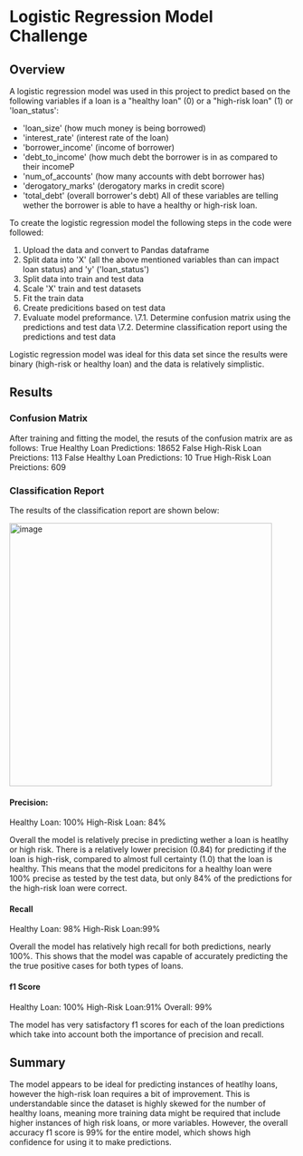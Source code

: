 # Logistic Regression Model Challenge


## Overview 
A logistic regression model was used in this project to predict based on the following variables if a loan is a "healthy loan" (0) or a "high-risk loan" (1) or 'loan_status':
 - 'loan_size' (how much money is being borrowed)
 - 'interest_rate' (interest rate of the loan)
 - 'borrower_income' (income of borrower)
 - 'debt_to_income' (how much debt the borrower is in as compared to their incomeP
 - 'num_of_accounts' (how many accounts with debt borrower has)
 - 'derogatory_marks' (derogatory marks in credit score)
 - 'total_debt' (overall borrower's debt)
All of these variables are telling wether the borrower is able to have a healthy or high-risk loan.

To create the logistic regression model the following steps in the code were followed:
1. Upload the data and convert to Pandas dataframe
2. Split data into 'X' (all the above mentioned variables than can impact loan status) and 'y' ('loan_status')
3. Split data into train and test data
4. Scale 'X' train and test datasets
5. Fit the train data
6. Create predicitions based on test data
7. Evaluate model preformance.
   \7.1. Determine confusion matrix using the predictions and test data
   \7.2. Determine classification report using the predictions and test data

Logistic regression model was ideal for this data set since the results were binary (high-risk or healthy loan) and the data is relatively simplistic.

## Results

### Confusion Matrix
After training and fitting the model, the resuts of the confusion matrix are as follows:
True Healthy Loan Predictions: 18652
False High-Risk Loan Preictions: 113
False Healthy Loan Predictions: 10
True High-Risk Loan Preictions: 609

### Classification Report
The results of the classification report are shown below:

<img width="464" alt="image" src="https://github.com/luisherranv/credit-risk-classification/assets/150373234/c730f74b-d9ed-4aed-9cfa-8e60265942c0">

#### Precision:
Healthy Loan: 100%
High-Risk Loan: 84%

Overall the model is relatively precise in predicting wether a loan is heatlhy or high risk. There is a relatively lower precision (0.84) for predicting if the loan is high-risk, compared to almost full certainty (1.0) that the loan is healthy. This means that the model predicitons for a healthy loan were 100% precise as tested by the test data, but only 84% of the predictions for the high-risk loan were correct. 

#### Recall
Healthy Loan: 98%
High-Risk Loan:99%

Overall the model has relatively high recall for both predictions, nearly 100%. This shows that the model was capable of accurately predicting the the true positive cases for both types of loans.

#### f1 Score

Healthy Loan: 100%
High-Risk Loan:91%
Overall: 99%

The model has very satisfactory f1 scores for each of the loan predictions which take into account both the importance of precision and recall. 


## Summary
The model appears to be ideal for predicting instances of heatlhy loans, however the high-risk loan requires a bit of improvement. This is understandable since the dataset is highly skewed for the number of healthy loans, meaning more training data might be required that include higher instances of high risk loans, or more variables. However, the overall accuracy f1 score is 99% for the entire model, which shows high confidence for using it to make predictions. 
